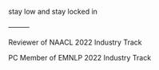 stay low and stay locked in

———

Reviewer of NAACL 2022 Industry Track

PC Member of EMNLP 2022 Industry Track
